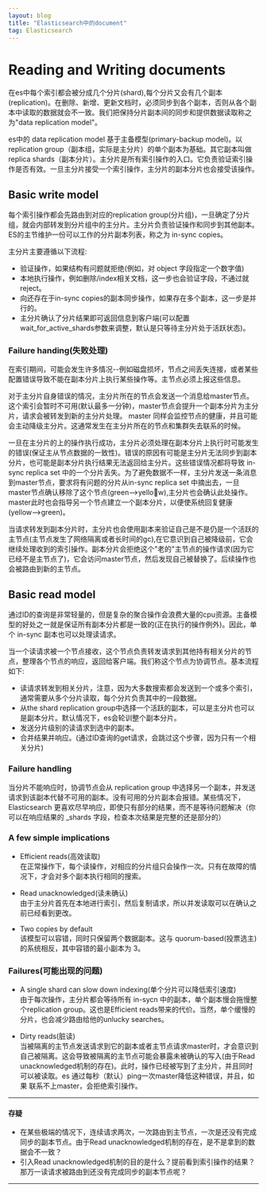 ```yaml
---
layout: blog
title: "Elasticsearch中的document"
tag: Elasticsearch
---
```


# Reading and Writing documents
在es中每个索引都会被分成几个分片(shard),每个分片又会有几个副本(replication)。在删除、新增、更新文档时，必须同步到各个副本，否则从各个副本中读取的数据就会不一致。我们把保持分片副本间的同步和提供数据读取称之为"data replication model"。

es中的 data replication model 基于主备模型(primary-backup model)。以replication group（副本组，实际是主分片）的单个副本为基础。其它副本叫做 replica shards（副本分片）。主分片是所有索引操作的入口。它负责验证索引操作是否有效。一旦主分片接受一个索引操作，主分片的副本分片也会接受该操作。

## Basic write model
每个索引操作都会先路由到对应的replication group(分片组)，一旦确定了分片组，就会内部转发到分片组中的主分片。主分片负责验证操作和同步到其他副本。ES的主节维护一份可以工作的分片副本列表，称之为 in-sync copies。

主分片主要遵循以下流程:
+ 验证操作，如果结构有问题就拒绝(例如，对 object 字段指定一个数字值)
+ 本地执行操作，例如删除/index相关文档，这一步也会验证字段，不通过就reject。
+ 向还存在于in-sync copies的副本同步操作，如果存在多个副本，这一步是并行的。
+ 主分片确认了分片结果即可返回信息到客户端(可以配置wait_for_active_shards参数来调整，默认是只等待主分片处于活跃状态)。

### Failure handing(失败处理)
在索引期间，可能会发生许多情况--例如磁盘损坏，节点之间丢失连接，或者某些配置错误导致不能在副本分片上执行某些操作等。主节点必须上报这些信息。

对于主分片自身错误的情况，主分片所在的节点会发送一个消息给master节点。这个索引会暂时不可用(默认最多一分钟)，master节点会提升一个副本分片为主分片，请求会被转发到新的主分片处理。 master 同样会监控节点的健康，并且可能会主动降级主分片。这通常发生在主分片所在的节点和集群失去联系的时候。

一旦在主分片的上的操作执行成功，主分片必须处理在副本分片上执行时可能发生的错误(保证主从节点数据的一致性)。错误的原因有可能是主分片无法同步到副本分片，也可能是副本分片执行结果无法返回给主分片。这些错误情况都将导致 in-sync replica set 中的一个分片丢失。为了避免数据不一样，主分片发送一条消息到master节点，要求将有问题的分片从in-sync replica set 中摘出去，一旦master节点确认移除了这个节点(green-->yellow),主分片也会确认此处操作。master此时也会指导另一个节点建立一个副本分片，以便使系统回复健康(yellow-->green)。

当请求转发到副本分片时，主分片也会使用副本来验证自己是不是仍是一个活跃的主节点(主节点发生了网络隔离或者长时间的gc),在它意识到自己被降级前，它会继续处理收到的索引操作。副本分片会拒绝这个"老的"主节点的操作请求(因为它已经不是主节点了)，它会访问master节点，然后发现自己被替换了。后续操作也会被路由到新的主节点。

## Basic read model
通过ID的查询是非常轻量的，但是复杂的聚合操作会浪费大量的cpu资源。主备模型的好处之一就是保证所有副本分片都是一致的(正在执行的操作例外)。因此，单个 in-sync 副本也可以处理读请求。

当一个读请求被一个节点接收，这个节点负责转发请求到其他持有相关分片的节点，整理各个节点的响应，返回给客户端。我们称这个节点为协调节点。基本流程如下:

+ 读请求转发到相关分片，注意，因为大多数搜索都会发送到一个或多个索引，通常需要从多个分片读取，每个分片负责其中的一段数据。
+ 从the shard replication group中选择一个活跃的副本，可以是主分片也可以是副本分片。默认情况下，es会轮训整个副本分片。
+ 发送分片级别的读请求到选中的副本。
+ 合并结果并响应。(通过ID查询的get请求，会跳过这个步骤，因为只有一个相关分片)

### Failure handling
当分片不能响应时，协调节点会从 replication group 中选择另一个副本，并发送请求到该副本代替不可用的副本。没有可用的分片副本会报错。某些情况下，Elasticsearch 更喜欢尽早响应，即使只有部分的结果，而不是等待问题解决（你可以在响应结果的 _shards 字段，检查本次结果是完整的还是部分的）

### A few simple implications
+ Efficient reads(高效读取)<br>
在正常操作下，每个读操作，对相应的分片组只会操作一次。只有在故障的情况下，才会对多个副本执行相同的搜索。

+ Read unacknowledged(读未确认)<br>
由于主分片首先在本地进行索引，然后复制请求，所以并发读取可以在确认之前已经看到更改。

+ Two copies by default<br>
该模型可以容错，同时只保留两个数据副本。这与 quorum-based(投票选主) 的系统相反，其中容错的最小副本为 3。

### Failures(可能出现的问题)
+ A single shard can slow down indexing(单个分片可以降低索引速度)<br>
由于每次操作，主分片都会等待所有 in-sycn 中的副本，单个副本慢会拖慢整个replication group。这也是Efficient reads带来的代价。当然，单个缓慢的分片，也会减少路由给他的unlucky searches。

+ Dirty reads(脏读)<br>
当被隔离的主节点发送请求到它的副本或者主节点请求master时，才会意识到自己被隔离。这会导致被隔离的主节点可能会暴露未被确认的写入(由于Read unacknowledged机制的存在)。此时，操作已经被写到了主分片，并且同时可以被读取。es 通过每秒（默认）ping一次master降低这种错误，并且，如果 联系不上master，会拒绝索引操作。

*** 
#### 存疑
+ 在某些极端的情况下，连续请求两次，一次路由到主节点，一次是还没有完成同步的副本节点。由于Read unacknowledged机制的存在，是不是拿到的数据会不一致？
+ 引入Read unacknowledged机制的目的是什么？提前看到索引操作的结果？那万一读请求被路由到还没有完成同步的副本节点呢？
***

